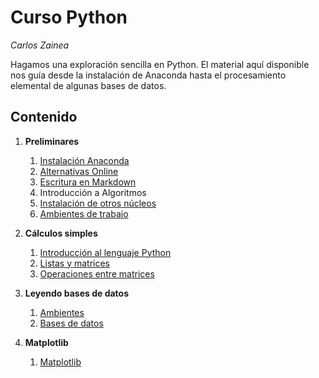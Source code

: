 # Curso Python

*Carlos Zainea*

Hagamos una exploración sencilla en Python. El material aquí disponible nos guía desde la instalación de Anaconda hasta el procesamiento elemental de algunas bases de datos. 

## Contenido

1. **Preliminares**
    1. [Instalación Anaconda ](https://github.com/Izainea/Curso-Python/blob/master/Cuadernos/Instalaci%C3%B3n-de-Anaconda.ipynb)
    2. [Alternativas Online](https://github.com/Izainea/Curso-Python/blob/master/Cuadernos/Alternativas-Online.ipynb)
    3. [Escritura en Markdown](https://daringfireball.net/projects/markdown/basics)
    4. Introducción a Algoritmos
    5. [Instalación de otros núcleos](https://github.com/Izainea/Curso-Python/blob/master/Cuadernos/Instalando_Kernels.ipynb)
    6. [Ambientes de trabajo](https://github.com/Izainea/Curso-Python/blob/master/Cuadernos/Ambientes.ipynb)
  
2. **Cálculos simples**
    1. [Introducción al lenguaje Python](https://github.com/Izainea/Curso-Python/blob/master/Cuadernos/Introducci%C3%B3n%20al%20lenguaje%20Python.ipynb)
    3. [Listas y matrices](https://github.com/Izainea/Curso-Python/blob/master/Cuadernos/Listas%20y%20arreglos%20de%20Python.ipynb)
    4. [Operaciones entre matrices](https://github.com/Izainea/Curso-Python/blob/master/Cuadernos/Numpy.ipynb)
    
3. **Leyendo bases de datos**	
    1. [Ambientes](https://github.com/Izainea/Curso-Python/blob/master/Cuadernos/Ambientes.ipynb)
    2. [Bases de datos](https://github.com/Izainea/Curso-Python/blob/master/Cuadernos/Pandas-C.ipynb)
   
4. **Matplotlib**	
    1. [Matplotlib](https://github.com/Izainea/Curso-Python/blob/master/Cuadernos/Matplotlib.ipynb)
